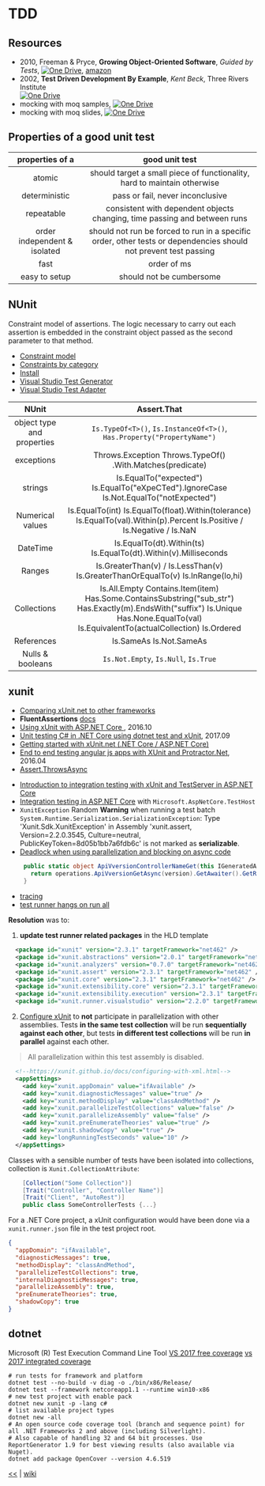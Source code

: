 # TDD

## Resources
+ 2010, Freeman & Pryce, **Growing Object-Oriented Software**, _Guided by Tests_, 
[![One Drive](https://img.shields.io/badge/One-Drive-blue.svg)](https://1drv.ms/b/s!As0cxZAk26SzjMBnGhtcOwBkCZwT5Q),
[amazon](https://www.amazon.com/Growing-Object-Oriented-Software-Guided-Tests/dp/0321503627/ref=pd_sim_14_44?_encoding=UTF8&pd_rd_i=0321503627&pd_rd_r=7T6NVGV6TN7BKEPAGYFA&pd_rd_w=6auH8&pd_rd_wg=Fmfw0&psc=1&refRID=7T6NVGV6TN7BKEPAGYFA)
+ 2002, **Test Driven Development By Example**, _Kent Beck_, Three Rivers Institute  
[![One Drive](https://img.shields.io/badge/One-Drive-blue.svg)](https://1drv.ms/b/s!AnIyfO51kH7NlVZNro7bHgrYuh3a)
+ mocking with moq samples, 
[![One Drive](https://img.shields.io/badge/One-Drive-blue.svg)](https://1drv.ms/f/s!AnIyfO51kH7Nk2-MzT3eCed90XDe)
+ mocking with moq slides, 
[![One Drive](https://img.shields.io/badge/One-Drive-blue.svg)](https://1drv.ms/b/s!AnIyfO51kH7Nk26pXdkFOO_LSPV-)

## Properties of a good unit test
|        properties of a        |                                                  good unit test                                                  |
|:-----------------------------:|:----------------------------------------------------------------------------------------------------------------:|
| atomic                        |                     should target a small piece of functionality,  hard to maintain otherwise                    |
| deterministic                 |                                         pass or fail,  never inconclusive                                        |
| repeatable                    |                    consistent with dependent objects changing,  time passing and between runs                    |
| order independent  & isolated | should not run be forced to run in a specific order, other tests or dependencies should not prevent test passing |
|              fast             |                                                    order of ms                                                   |
|         easy to setup         |                                             should not be cumbersome                                             |

## NUnit

Constraint model of assertions. 
The logic necessary to carry out each assertion is embedded in the constraint object passed as the second parameter to that method.

- [Constraint model](https://github.com/nunit/docs/wiki/Constraint-Model)
- [Constraints by category](https://github.com/nunit/docs/wiki/Constraints#constraints-by-category)
- [Install](https://github.com/nunit/docs/wiki/Installation)
- [Visual Studio Test Generator](https://github.com/nunit/docs/wiki/Visual-Studio-Test-Generator)
- [Visual Studio Test Adapter](https://github.com/nunit/docs/wiki/Visual-Studio-Test-Adapter)


| NUnit | Assert.That |
|:--------------------------:|:-------------------------------------------------------------------------------------------------------------------------------------------------------------------------------------:|
| object type and properties | `Is.TypeOf<T>()`, `Is.InstanceOf<T>()`, `Has.Property("PropertyName")` |
| exceptions | Throws.Exception Throws.TypeOf<TException>() .With.Matches<TEx>(predicate) |
| strings | Is.EqualTo("expected") Is.EqualTo("eXpeCTed").IgnoreCase Is.Not.EqualTo("notExpected") |
| Numerical values | Is.EqualTo(int) Is.EqualTo(float).Within(tolerance) Is.EqualTo(val).Within(p).Percent Is.Positive / Is.Negative / Is.NaN |
| DateTime | Is.EqualTo(dt).Within(ts)  Is.EqualTo(dt).Within(v).Milliseconds |
| Ranges | Is.GreaterThan(v) / Is.LessThan(v)  Is.GreaterThanOrEqualTo(v)  Is.InRange(lo,hi) |
| Collections | Is.All.Empty Contains.Item(item) Has.Some.ContainsSubstring("sub_str") Has.Exactly(m).EndsWith("suffix") Is.Unique Has.None.EqualTo(val) Is.EquivalentTo(actualCollection) Is.Ordered |
| References | Is.SameAs Is.Not.SameAs |
| Nulls & booleans | `Is.Not.Empty`, `Is.Null`, `Is.True` |

## xunit

- [Comparing xUnit.net to other frameworks](https://xunit.github.io/docs/comparisons.html)
- **FluentAssertions** [docs](http://fluentassertions.com/documentation.html#basic-assertions)
- [Using xUnit with ASP.NET Core ](http://gunnarpeipman.com/2016/10/aspnet-core-xunit/), 2016.10
- [Unit testing C# in .NET Core using dotnet test and xUnit](https://docs.microsoft.com/en-us/dotnet/core/testing/unit-testing-with-dotnet-test), 2017.09
- [Getting started with xUnit.net (.NET Core / ASP.NET Core)](http://xunit.github.io/docs/getting-started-dotnet-core.html)
- [End to end testing angular js apps with XUnit and Protractor.Net](https://dotnetthoughts.net/end-to-end-testing-angularjs-apps-with-xunit-protractor-net/), 2016.04
- [Assert.ThrowsAsync](https://github.com/nunit/docs/wiki/Assert.ThrowsAsync)
+ [Introduction to integration testing with xUnit and TestServer in ASP.NET Core](https://andrewlock.net/introduction-to-integration-testing-with-xunit-and-testserver-in-asp-net-core/)
+ [Integration testing in ASP.NET Core](https://docs.microsoft.com/en-us/aspnet/core/testing/integration-testing) with `Microsoft.AspNetCore.TestHost`
+ `XunitException` Random **Warning** when running a test batch `System.Runtime.Serialization.SerializationException`: Type 'Xunit.Sdk.XunitException' in Assembly 'xunit.assert, Version=2.2.0.3545, Culture=neutral, PublicKeyToken=8d05b1bb7a6fdb6c' is not marked as **serializable**.
+ [Deadlock when using parallelization and blocking on async code](https://github.com/xunit/xunit/issues/611)
  ```csharp
   public static object ApiVversionControllerNameGet(this IGeneratedAPI operations, string version) { 
     return operations.ApiVversionGetAsync(version).GetAwaiter().GetResult(); 
   }
  ```
+ [tracing](https://github.com/Azure/autorest/blob/master/docs/client/tracing.md)
+ [test runner hangs on run all](https://github.com/xunit/xunit/issues/611)

__Resolution__ was to: 

1. **update test runner related packages** in the HLD template  
```xml
  <package id="xunit" version="2.3.1" targetFramework="net462" />
  <package id="xunit.abstractions" version="2.0.1" targetFramework="net462" />
  <package id="xunit.analyzers" version="0.7.0" targetFramework="net462" />
  <package id="xunit.assert" version="2.3.1" targetFramework="net462" />
  <package id="xunit.core" version="2.3.1" targetFramework="net462" />
  <package id="xunit.extensibility.core" version="2.3.1" targetFramework="net462" />
  <package id="xunit.extensibility.execution" version="2.3.1" targetFramework="net462" />
  <package id="xunit.runner.visualstudio" version="2.2.0" targetFramework="net462" developmentDependency="true" />
```
2. [Configure xUnit](https://xunit.github.io/docs/configuring-with-xml.html) to **not** participate in parallelization with other assemblies. Tests **in the same test collection** will be run **sequentially against each other**, but tests **in different test collections** will be run **in parallel** against each other. 
> All parallelization within this test assembly is disabled. 

```xml
  <!--https://xunit.github.io/docs/configuring-with-xml.html-->
  <appSettings>
    <add key="xunit.appDomain" value="ifAvailable" />
    <add key="xunit.diagnosticMessages" value="true" />
    <add key="xunit.methodDisplay" value="classAndMethod" />
    <add key="xunit.parallelizeTestCollections" value="false" />
    <add key="xunit.parallelizeAssembly" value="false" />
    <add key="xunit.preEnumerateTheories" value="true" />
    <add key="xunit.shadowCopy" value="true" />
    <add key="longRunningTestSeconds" value="10" />
  </appSettings>
```
Classes with a sensible number of tests have been isolated into collections, collection is `Xunit.CollectionAttribute`:
```cs
    [Collection("Some Collection")]
    [Trait("Controller", "Controller Name")]
    [Trait("Client", "AutoRest")]
    public class SomeControllerTests {...}
``` 
For a .NET Core project, a xUnit configuration would have been done via a `xunit.runner.json` file in the test project root.
```json
{
  "appDomain": "ifAvailable",
  "diagnosticMessages": true,
  "methodDisplay": "classAndMethod",
  "parallelizeTestCollections": true,
  "internalDiagnosticMessages": true,
  "parallelizeAssembly": true,
  "preEnumerateTheories": true,
  "shadowCopy": true
}
```


## dotnet

Microsoft (R) Test Execution Command Line Tool
[VS 2017 free coverage](https://stackoverflow.com/questions/32369664/visual-studio-has-code-coverage-for-unit-tests)
[vs 2017 integrated coverage](https://msdn.microsoft.com/en-us/library/dd537628.aspx)
```shell
# run tests for framework and platform
dotnet test --no-build -v diag -o ./bin/x86/Release/
dotnet test --framework netcoreapp1.1 --runtime win10-x86
# new test project with enable pack
dotnet new xunit -p -lang c#
# list available project types
dotnet new -all 
# An open source code coverage tool (branch and sequence point) for all .NET Frameworks 2 and above (including Silverlight). 
# Also capable of handling 32 and 64 bit processes. Use ReportGenerator 1.9 for best viewing results (also available via Nuget).
dotnet add package OpenCover --version 4.6.519
```


[<<](README.md) | [wiki](https://github.com/illegitimis/Tutorial/wiki/)
